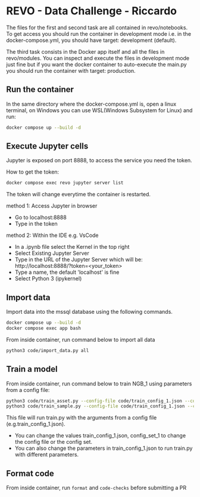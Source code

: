# REVO - Data Challenge - Riccardo

The files for the first and second task are all contained in revo/notebooks.
To get access you should run the container in development mode i.e. in the docker-compose.yml, you should have target: development (default).

The third task consists in the Docker app itself and all the files in revo/modules.
You can inspect and execute the files in development mode just fine but if you want the docker container to auto-execute the main.py you should run the container with target: production.

## Run the container
In the same directory where the docker-compose.yml is, open a linux terminal, on Windows you can use WSL(Windows Subsystem for Linux) and run:

```bash
docker compose up --build -d
```

## Execute Jupyter cells
Jupyter is exposed on port 8888, to access the service you need the token.

How to get the token:
```bash
docker compose exec revo jupyter server list
```
The token will change everytime the container is restarted.

method 1: Access Jupyter in browser
- Go to localhost:8888
- Type in the token

method 2: Within the IDE e.g. VsCode
- In a .ipynb file select the Kernel in the top right
- Select Existing Jupyter Server
- Type in the URL of the Jupyter Server which will be:
  http://localhost:8888/?token=<your_token>
- Type a name, the default 'localhost' is fine
- Select Python 3 (ipykernel)



## Import data

Import data into the mssql database using the following commands.

```bash
docker compose up --build -d
docker compose exec app bash
```

From inside container, run command below to import all data

```bash
python3 code/import_data.py all
```

## Train a model

From inside container, run command below to train NGB_1 using parameters from a config file:

```bash
python3 code/train_asset.py --config-file code/train_config_1.json --config-set ngb_asset
python3 code/train_sample.py --config-file code/train_config_1.json --config-set ngb_sample
```


This file will run train.py with the arguments from a config file (e.g.train_config_1.json).
- You can change the values train_config_1.json, config_set_1 to change the config file or the config set.
- You can also change the parameters in train_config_1.json to run train.py with different parameters.


## Format code

From inside container, run `format` and `code-checks` before submitting a PR
